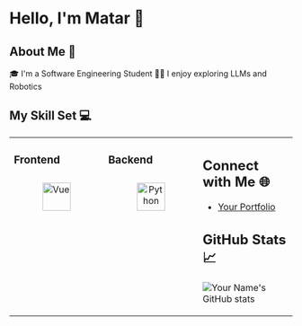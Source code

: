 # Hello, I'm Matar 👋

## About Me 🚀
🎓 I'm a Software Engineering Student
👨‍💻 I enjoy exploring LLMs and Robotics

## My Skill Set 💻
<table><tr><td valign="top" width="33%">

### Frontend  
<div align="center">  
<img style="margin: 10px" src="https://upload.wikimedia.org/wikipedia/commons/thumb/9/95/Vue.js_Logo_2.svg/2367px-Vue.js_Logo_2.svg.png" alt="Vue" height="50" />
<!-- Repeat Above Line For More Icons -->
</div></td><td valign="top" width="33%">

### Backend  
<div align="center">  
<img style="margin: 10px" src="https://upload.wikimedia.org/wikipedia/commons/thumb/c/c3/Python-logo-notext.svg/800px-Python-logo-notext.svg.png" alt="Python" height="50" />
<!-- Repeat Above Line For More Icons -->
</div></td><td valign="top" width="33%">

## Connect with Me 🌐
- [Your Portfolio](https://matars.netlify.app/)


## GitHub Stats 📈
![Your Name's GitHub stats](https://github-readme-stats.vercel.app/api?username=Matars&show_icons=true&theme=radical)

<!-- Optional: Any other sections you want to include -->
